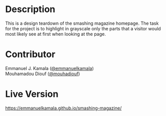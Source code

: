 # Description
This is a design teardown of the smashing magazine homepage. The task for the project is to highlight in grayscale only the parts that a visitor would most likely see at first when looking at the page.
# Contributor
Emmanuel J. Kamala (<a href="https://github.com/emmanuelkamala">@emmanuelkamala</a>)<br>
Mouhamadou Diouf (<a href="https://github.com/mouhadiouf">@mouhadiouf</a>)
# Live Version
https://emmanuelkamala.github.io/smashing-magazine/
